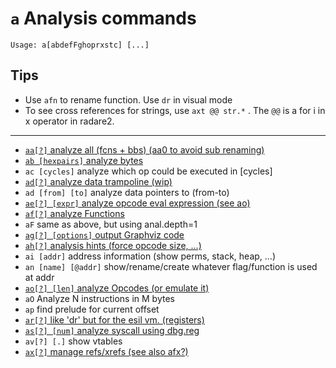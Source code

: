 <!-- TITLE: a -->

#  `a` Analysis commands


```
Usage: a[abdefFghoprxstc] [...]
```


## Tips
  - Use `afn` to rename function. Use `dr` in visual mode
  - To see cross references for strings, use `axt @@ str.*` . The `@@` is a for i in x operator in radare2.
---

- [ `aa[?]` analyze all (fcns + bbs) (aa0 to avoid sub renaming)](/options/a/aa)
- [ `ab [hexpairs]` analyze bytes](/options/a/ab)
- `ac [cycles]` analyze which op could be executed in [cycles]
- [ `ad[?]` analyze data trampoline (wip)](/options/a/ad)
- `ad [from] [to]` analyze data pointers to (from-to)
- [ `ae[?] [expr]` analyze opcode eval expression (see ao)](/options/a/ae)
- [ `af[?]` analyze Functions](/options/a/af)
- `aF` same as above, but using anal.depth=1
- [ `ag[?] [options]` output Graphviz code](/options/a/ag)
- [ `ah[?]` analysis hints (force opcode size, ...)](/options/a/ah)
- `ai [addr]` address information (show perms, stack, heap, ...)
- `an [name] [@addr]` show/rename/create whatever flag/function is used at addr
- [ `ao[?] [len]` analyze Opcodes (or emulate it)](/options/a/ao)
- `aO` Analyze N instructions in M bytes
- `ap` find prelude for current offset
- [ `ar[?]` like 'dr' but for the esil vm. (registers)](/options/a/ar)
- [ `as[?] [num]` analyze syscall using dbg.reg](/options/a/as)
- `av[?] [.]` show vtables
- [ `ax[?]` manage refs/xrefs (see also afx?)](/options/a/ax)

<p hidden>aa ab ac ad ae af aF ag ah ai an ao aO ap ar as av ax</p>